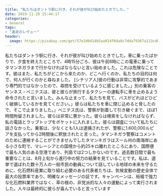 ```yaml
---
title: "私たちはダントラ駅に行き、それが彼が叫び始めたときでした。"
date: 2019-11-28 15:44:17
categories:
- General
tags:
- "遠足のレヴュー"
header:
  image: https://pixabay.com/get/57e2d0414b5aa914f6da8c7dda79367a113cdbe25b526c4870287fdd954ec758be_1280.jpg
---
```


私たちはダントラ駅に行き、それが彼が叫び始めたときでした。車に乗ったばかりで、夕食を終えたところで、4時15分ごろ、彼は午前6時にこの電車に乗ってタマンネガラまで行かなければならないと言い始めました。これは危険なことです。彼はまた、私たちがどこから来たのか、どこへ行くのか、私たちの目的は何で、何人が行くのかと尋ねました。 [シチリア人]彼の行動は非常に攻撃的であまり専門的ではなかったので、尋問を受けているように感じました。」別の乗客のヤンネス・ベニテスは、彼と彼らが旅行するタクシーの運転手に車を止めるよう命令されたと言いました。みんな止まって、私たちを見て、バスがどれほどひどく破損しているかを見てください。」彼らは私たちを車に閉じ込めると脅したので、そこで止まりました。」ベニテス氏は、警察が到着して引き継ぐまで、ほぼ1時間拘留されました。彼らは非常に悪かった。彼らは検索をしなければならず、私の電話とラップトップをポケットに入れました。彼らは調査について私たちに話さなかった。乗客は、少なくとも1人は逮捕されたが、警察に1.600,000ルピアを支払ってから2時間後に釈放されたと言った。タマンネガラ警察はコメントのために連絡することができませんでしたタマンネガラはスール州の南海岸にある小さな町で、マレーシアとの国境から約25キロ離れたところにあり、国際便で最も人気のある空港であり、列島では2つしかないのです。過去数日間で最も重要なことは、8月上旬から進行中の努力の結果を見ていることです。私は、選挙で選ばれた数十万人の一般市民の動員について話している地球の未来を守るために、化石燃料産業に取り組む必要のある代表者たちは、気候変動の歴史全体で最大の投票率であり、明確なメッセージの証です。キャンペーンは、裕福で強力な化石燃料業界ではなく、草の根の、非党派的な人々の運動によって実行されました。人々は最終的に彼らが喜んでいると言っています
